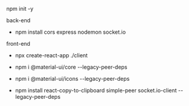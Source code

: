 npm init -y

back-end

- npm install cors express nodemon socket.io

front-end

- npx create-react-app ./client

- npm i @material-ui/core --legacy-peer-deps

- npm i @material-ui/icons --legacy-peer-deps

- npm install react-copy-to-clipboard simple-peer socket.io-client --legacy-peer-deps
